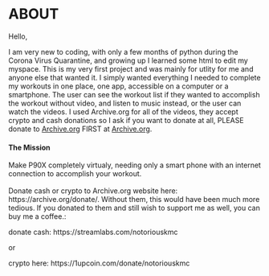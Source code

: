 <h1> ABOUT </h1>

Hello,

I am very new to coding, with only a few months of python during the Corona Virus Quarantine, and growing up I learned some html to edit my myspace. This is my very first project and was mainly for utlity for me and anyone else that wanted it. I simply wanted everything I needed to complete my workouts in one place, one app, accessible on a computer or a smartphone. The user can see the workout list if they wanted to accomplish the workout without video, and listen to music instead, or the user can watch the videos. I used Archive.org for all of the videos, they accept crypto and cash donations so I ask if you want to donate at all, PLEASE donate to [Archive.org](archive.org/donate/) FIRST at [Archive.org](archive.org/donate/). 
<p>


<h4> The Mission </h4>
Make P90X completely virtualy, needing only a smart phone with an internet connection to accomplish your workout. 
  
  
<br>
</br>
Donate cash or crypto to Archive.org website here: https://archive.org/donate/. Without them, this would have been much more tedious. If you donated to them and still wish to support me as well, you can buy me a coffee.: 
<p>
  </p>
  <p>
  </p>
donate cash: https://streamlabs.com/notoriouskmc </p>
<p>
  or</p>
crypto here: https://1upcoin.com/donate/notoriouskmc
